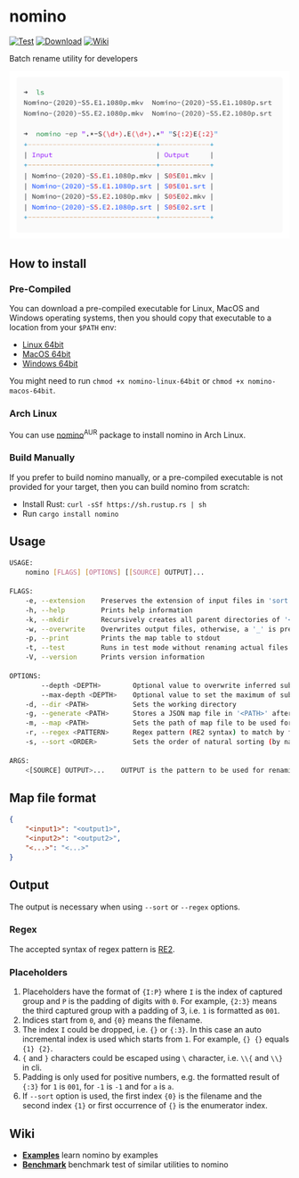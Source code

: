 # nomino

[![Test](https://github.com/yaa110/nomino/workflows/Test/badge.svg)](https://github.com/yaa110/nomino/actions) [![Download](https://img.shields.io/badge/download-releases-blue.svg)](https://github.com/yaa110/nomino/releases/latest) [![Wiki](https://img.shields.io/badge/wiki-docs-orange.svg)](https://github.com/yaa110/nomino/wiki)

Batch rename utility for developers

![Alt text](/screenshots/usage.png?raw=true "Regex Screenshot")

## How to install

### Pre-Compiled

You can download a pre-compiled executable for Linux, MacOS and Windows operating systems, then you should copy that executable to a location from your `$PATH` env:

- [Linux 64bit](https://github.com/yaa110/nomino/releases/latest/download/nomino-linux-64bit)
- [MacOS 64bit](https://github.com/yaa110/nomino/releases/latest/download/nomino-macos-64bit)
- [Windows 64bit](https://github.com/yaa110/nomino/releases/latest/download/nomino-windows-64bit.exe)

You might need to run `chmod +x nomino-linux-64bit` or `chmod +x nomino-macos-64bit`.

### Arch Linux

You can use [nomino](https://aur.archlinux.org/packages/nomino)<sup>AUR</sup> package to install nomino in Arch Linux.

### Build Manually

If you prefer to build nomino manually, or a pre-compiled executable is not provided for your target, then you can build nomino from scratch:

- Install Rust: `curl -sSf https://sh.rustup.rs | sh`
- Run `cargo install nomino`

## Usage

```bash
USAGE:
    nomino [FLAGS] [OPTIONS] [[SOURCE] OUTPUT]...

FLAGS:
    -e, --extension    Preserves the extension of input files in 'sort' and 'regex' options
    -h, --help         Prints help information
    -k, --mkdir        Recursively creates all parent directories of '<OUTPUT>' if they are missing
    -w, --overwrite    Overwrites output files, otherwise, a '_' is prepended to filename
    -p, --print        Prints the map table to stdout
    -t, --test         Runs in test mode without renaming actual files (dry-run)
    -V, --version      Prints version information

OPTIONS:
        --depth <DEPTH>        Optional value to overwrite inferred subdirectory depth value in 'regex' mode
        --max-depth <DEPTH>    Optional value to set the maximum of subdirectory depth value in 'regex' mode
    -d, --dir <PATH>           Sets the working directory
    -g, --generate <PATH>      Stores a JSON map file in '<PATH>' after renaming files
    -m, --map <PATH>           Sets the path of map file to be used for renaming files
    -r, --regex <PATTERN>      Regex pattern (RE2 syntax) to match by filenames
    -s, --sort <ORDER>         Sets the order of natural sorting (by name) to rename files using enumerator [possible values: ASC, DESC]

ARGS:
    <[SOURCE] OUTPUT>...    OUTPUT is the pattern to be used for renaming files, and SOURCE is the optional regex pattern to match by filenames. SOURCE has the same function as -r option
```

## Map file format

```json
{
    "<input1>": "<output1>",
    "<input2>": "<output2>",
    "<...>": "<...>"
}
```

## Output

The output is necessary when using `--sort` or `--regex` options.

### Regex

The accepted syntax of regex pattern is [RE2](https://github.com/google/re2/wiki/Syntax).

### Placeholders

1. Placeholders have the format of `{I:P}` where `I` is the index of captured group and `P` is the padding of digits with `0`. For example, `{2:3}` means the third captured group with a padding of 3, i.e. `1` is formatted as `001`.
1. Indices start from `0`, and `{0}` means the filename.
1. The index `I` could be dropped, i.e. `{}` or `{:3}`. In this case an auto incremental index is used which starts from `1`. For example, `{} {}` equals `{1} {2}`.
1. `{` and `}` characters could be escaped using `\` character, i.e. `\\{` and `\\}` in cli.
1. Padding is only used for positive numbers, e.g. the formatted result of `{:3}` for `1` is `001`, for `-1` is `-1` and for `a` is `a`.
1. If `--sort` option is used, the first index `{0}` is the filename and the second index `{1}` or first occurrence of `{}` is the enumerator index.

## Wiki

- **[Examples](https://github.com/yaa110/nomino/wiki/Examples)** learn nomino by examples
- **[Benchmark](https://github.com/yaa110/nomino/wiki/Benchmark)** benchmark test of similar utilities to nomino
